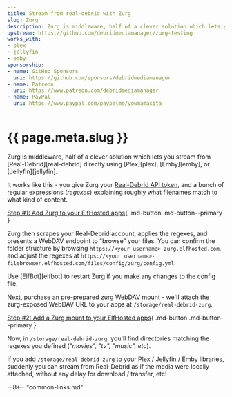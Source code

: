 ```yaml
---
title: Stream from real-debrid with Zurg
slug: Zurg
description: Zurg is middleware, half of a clever solution which lets you stream from Real Debrid directly using Plex, Emby, or Jellyfin
upstream: https://github.com/debridmediamanager/zurg-testing
works_with:
- plex
- jellyfin
- emby
sponsorship:
- name: GitHub Sponsors
  uri: https://github.com/sponsors/debridmediamanager
- name: Patreon
  uri: https://www.patreon.com/debridmediamanager
- name: PayPal
  uri: https://www.paypal.com/paypalme/yowmamasita
---
```


# {{ page.meta.slug }}

Zurg is middleware, half of a clever solution which lets you stream from [Real-Debrid][real-debrid] directly using [Plex][plex], [Emby][emby], or [Jellyfin][jellyfin].

It works like this - you give Zurg your [Real-Debrid API token](https://real-debrid.com/apitoken), and a bunch of regular expressions (*regexes*) explaining roughly what filenames match to what kind of content.

[Step #1: Add Zurg to your ElfHosted apps](https://store.elfhosted.com/product/zurg/){ .md-button .md-button--primary }

Zurg then scrapes your Real-Debrid account, applies the regexes, and presents a WebDAV endpoint to "browse" your files. You can confirm the folder structure by browsing `https://<your username>-zurg.elfhosted.com`, and adjust the regexes at `https://<your username>-filebrowser.elfhosted.com/files/config/zurg/config.yml`. 

Use [ElfBot][elfbot] to restart Zurg if you make any changes to the config file.

Next, purchase an pre-prepared zurg WebDAV mount - we'll attach the zurg-exposed WebDAV URL to your apps at `/storage/real-debrid-zurg`.

[Step #2: Add a Zurg mount to your ElfHosted apps](https://store.elfhosted.com/product/rclone-real-debrid/){ .md-button .md-button--primary }

 Now, in `/storage/real-debrid-zurg`, you'll find directories matching the regexes you defined (*"movies", "tv", "music", etc*). 
 
 If you add `/storage/real-debrid-zurg` to your Plex / Jellyfin / Emby libraries, suddenly you can stream from Real-Debrid as if the media were locally attached, without any delay for download / transfer, etc! 

--8<-- "common-links.md"